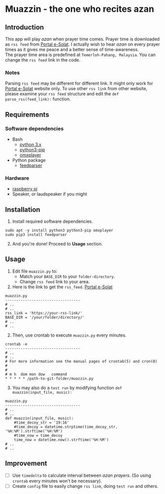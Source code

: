 # Muazzin - the one who recites azan

## Introduction
This app will play _azan_ when prayer time comes. Prayer time is downloaded as `rss feed` from [Portal e-Solat](https://www.e-solat.gov.my/). I actually wish to hear _azan_ on every prayer times as it gives me peace and a better sense of time-awareness.</br>
The prayer time area is predefined at `Temerloh-Pahang, Malaysia`. You can change the `rss feed` link in the code.
### Notes
Parsing `rss feed` may be different for different link. It might only work for [Portal e-Solat](https://www.e-solat.gov.my/) website only.
To use other `rss link` from other website, please examine your `rss feed` structure and edit the `def parse_rss(feed_link):` function.

## Requirements
### Software dependencies
- Bash
  - [python 3.x](https://www.python.org/doc/)
  - [python3-pip](https://packages.debian.org/buster/python3-pip)
  - [omxplayer](https://github.com/popcornmix/omxplayer)
- Python package
  - [feedparser](https://pypi.org/project/feedparser/)
### Hardware
- [raspberry pi](https://www.raspberrypi.org/products/)
- Speaker, or laudspeaker if you might

## Installation
1. Install required software dependencies.
```
sudo apt -y install python3 python3-pip omxplayer
sudo pip3 install feedparser
```
2. And you're done! Proceed to __Usage__ section.

## Usage
1. Edit file `muazzin.py` to:
   - Match your `BASE_DIR` to your `folder-directory`.
   - Change `rss feed` link to your area.
2. Here is the link to get the `rss_feed`. [Portal e-Solat](https://www.e-solat.gov.my/)
```
muazzin.py
----------------------------------
# ..
# ..
rss_link = 'https://your-rss-link/'
BASE_DIR = '/your/folder/directory/'
# ..
# ..
```
2. Then, use crontab to execute `muazzin.py` every minutes.
```
crontab -e
----------------------------------
# ..
# ..
# For more information see the manual pages of crontab(5) and cron(8)
#
# 
# m h  dom mon dow   command
* * * * * /path-to-git-folder/muazzin.py

```
3. You may also do a `test run` by modifying function `def muazzin(input_file, music):`
```
muazzin.py
----------------------------------
# ..
# ..
def muazzin(input_file, music):
    #time_decoy_str = '19:16'
    #time_decoy = datetime.strptime(time_decoy_str, '%H:%M').strftime('%H:%M')
    #time_now = time_decoy
    time_now = datetime.now().strftime('%H:%M')
# ..
# ..
```

## Improvement
- [ ] Use `timedelta` to calculate interval between _azan prayers_. (So using `crontab` every minutes won't be necessary).
- [ ] Create `config` file to easily change `rss link`, doing `test run` and others.
